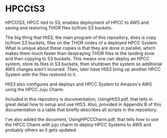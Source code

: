 HPCCtS3
=======

HPCCtS3, HPCC tied to S3, enables deployment of HPCC to AWS and saving and restoring THOR files to/from S3 buckets.

The big thing that HtS3, the main program of this repository, does is copy to/from S3 buckets, files on the THOR nodes of a deployed HPCC System. What is unique about these copies is that they are done in parallel, which makes them much faster than despraying THOR files to the landing zone and then copying to S3 buckets. This means one can deploy an HPCC system, store its files in S3 buckets, then shutdown the system so additional AWS charges aren't incurred. Then, later have HtS3 bring up another HPCC System with the files restored to it. 

HtS3 also configures and deploys and HPCC System to Amazon's AWS using the HPCC Juju Charm.

Included in this repository is documentation, UsingHtS3.pdf, that tells in great detail how to setup and use HtS3. Also, provided in Appendix B of this documentation is a table that briefly describes all scripts in the repository.

I've also added the document, UsingHPCCCharm.pdf, that tells how to use the HPCC Charm with juju charm to deploy HPCC Systems to AWS and probably others as it gets updated.

